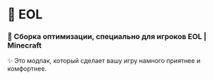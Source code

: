# 🍭 EOL

### 🍬 Сборка оптимизации, специально для игроков EOL | Minecraft

✨ Это модпак, который сделает вашу игру намного приятнее и комфортнее.
